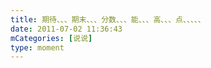 ```yaml
---
title: 期待、、、期末、、、分数、、、能、、、高、、、点、、、、、
date: 2011-07-02 11:36:43
mCategories: [说说]
type: moment
---
```


